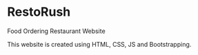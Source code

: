 # RestoRush
Food Ordering Restaurant Website

This website is created using HTML, CSS, JS and Bootstrapping.
